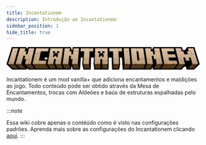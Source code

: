 ```yaml
---
title: Incantationem
description: Introdução ao Incantationem
sidebar_position: 1
hide_title: true
---
```


![Uma logo estilizada como a do Minecraft que diz "Incantationem"](/img/incantationem_logo.png)

Incantationem é um mod vanilla+ que adiciona encantamentos e maldições ao jogo. Todo conteúdo pode ser obtido através da Mesa de Encantamentos, trocas com Aldeões e baús de estruturas espalhadas pelo mundo.


:::note

Essa wiki cobre apenas o contéúdo como é visto nas configurações padrões. Aprenda mais sobre as configurações do Incantationem clicando [aqui](./configuration).
:::